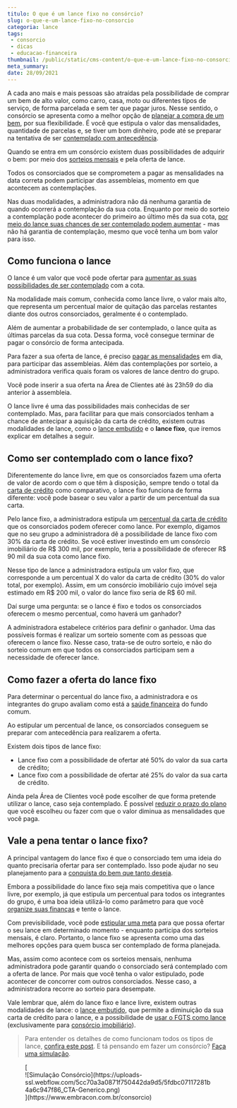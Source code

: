 ```yaml
---
titulo: O que é um lance fixo no consórcio?
slug: o-que-e-um-lance-fixo-no-consorcio
categoria: lance
tags:
 - consorcio
 - dicas
 - educacao-financeira
thumbnail: /public/static/cms-content/o-que-e-um-lance-fixo-no-consorcio.jpg
meta_summary: 
date: 28/09/2021
---
```

A cada ano mais e mais pessoas são atraídas pela possibilidade de comprar um bem de alto valor, como carro, casa, moto ou diferentes tipos de serviço, de forma parcelada e sem ter que pagar juros. Nesse sentido, o consórcio se apresenta como a melhor opção de [planejar a compra de um bem](https://www.embracon.com.br/blog/quero-comprar-uma-casa-ou-carro-com-consorcio-por-onde-comecar), por sua flexibilidade. É você que estipula o valor das mensalidades, quantidade de parcelas e, se tiver um bom dinheiro, pode até se preparar na tentativa de ser [contemplado com antecedência](https://www.embracon.com.br/blog/antecipar-um-consorcio-descubra-aqui).

Quando se entra em um consórcio existem duas possibilidades de adquirir o bem: por meio dos [sorteios mensais](https://www.embracon.com.br/blog/assembleia-de-consorcio-como-funciona) e pela oferta de lance.

Todos os consorciados que se comprometem a pagar as mensalidades na data correta podem participar das assembleias, momento em que acontecem as contemplações.

Nas duas modalidades, a administradora não dá nenhuma garantia de quando ocorrerá a contemplação da sua cota. Enquanto por meio do sorteio a contemplação pode acontecer do primeiro ao último mês da sua cota, [por meio do lance suas chances de ser contemplado podem aumentar](https://www.embracon.com.br/blog/como-fazer-oferta-de-lance-em-consorcio) - mas não há garantia de contemplação, mesmo que você tenha um bom valor para isso.

Como funciona o lance
---------------------

O lance é um valor que você pode ofertar para [aumentar as suas possibilidades de ser contemplado](https://www.embracon.com.br/blog/como-ser-contemplado-mais-rapido-no-consorcio) com a cota.

Na modalidade mais comum, conhecida como lance livre, o valor mais alto, que representa um percentual maior de quitação das parcelas restantes diante dos outros consorciados, geralmente é o contemplado.

Além de aumentar a probabilidade de ser contemplado, o lance quita as últimas parcelas da sua cota. Dessa forma, você consegue terminar de pagar o consórcio de forma antecipada.

Para fazer a sua oferta de lance, é preciso [pagar as mensalidades](https://www.embracon.com.br/blog/como-e-feito-o-pagamento-da-parcela-do-consorcio) em dia, para participar das assembleias. Além das contemplações por sorteio, a administradora verifica quais foram os valores de lance dentro do grupo.

Você pode inserir a sua oferta na Área de Clientes até às 23h59 do dia anterior à assembleia.

O lance livre é uma das possibilidades mais conhecidas de ser contemplado. Mas, para facilitar para que mais consorciados tenham a chance de antecipar a aquisição da carta de crédito, existem outras modalidades de lance, como o [lance embutido](https://www.embracon.com.br/blog/lance-embutido-entenda-o-que-e-como-funciona-e-como-fazer) e o **lance fixo**, que iremos explicar em detalhes a seguir.

Como ser contemplado com o lance fixo?
--------------------------------------

Diferentemente do lance livre, em que os consorciados fazem uma oferta de valor de acordo com o que têm à disposição, sempre tendo o total da [carta de crédito](https://www.embracon.com.br/blog/tudo-o-que-voce-precisa-saber-sobre-a-carta-de-credito-de-consorcios) como comparativo, o lance fixo funciona de forma diferente: você pode basear o seu valor a partir de um percentual da sua carta.

Pelo lance fixo, a administradora estipula um [percentual da carta de crédito](https://www.embracon.com.br/blog/saiba-como-definir-o-valor-de-lance-para-ser-contemplado-mais-rapido) que os consorciados podem oferecer como lance. Por exemplo, digamos que no seu grupo a administradora dê a possibilidade de lance fixo com 30% da carta de crédito. Se você estiver investindo em um consórcio imobiliário de R$ 300 mil, por exemplo, teria a possibilidade de oferecer R$ 90 mil da sua cota como lance fixo.

Nesse tipo de lance a administradora estipula um valor fixo, que corresponde a um percentual X do valor da carta de crédito (30% do valor total, por exemplo). Assim, em um consórcio imobiliário cujo imóvel seja estimado em R$ 200 mil, o valor do lance fixo seria de R$ 60 mil.

Daí surge uma pergunta: se o lance é fixo e todos os consorciados oferecem o mesmo percentual, como haverá um ganhador?

A administradora estabelece critérios para definir o ganhador. Uma das possíveis formas é realizar um sorteio somente com as pessoas que oferecem o lance fixo. Nesse caso, trata-se de outro sorteio, e não do sorteio comum em que todos os consorciados participam sem a necessidade de oferecer lance.

Como fazer a oferta do lance fixo
---------------------------------

Para determinar o percentual do lance fixo, a administradora e os integrantes do grupo avaliam como está a [saúde financeira](https://www.embracon.com.br/blog/entenda-como-e-possivel-manter-a-saude-financeira-da-sua-familia) do fundo comum.

Ao estipular um percentual de lance, os consorciados conseguem se preparar com antecedência para realizarem a oferta.

Existem dois tipos de lance fixo:

- Lance fixo com a possibilidade de ofertar até 50% do valor da sua carta de crédito;
- Lance fixo com a possibilidade de ofertar até 25% do valor da sua carta de crédito.

Ainda pela Área de Clientes você pode escolher de que forma pretende utilizar o lance, caso seja contemplado. É possível [reduzir o prazo do plano](https://www.embracon.com.br/blog/11-coisas-que-voce-precisa-saber-sobre-a-parcela-do-consorcio) que você escolheu ou fazer com que o valor diminua as mensalidades que você paga.

Vale a pena tentar o lance fixo?
--------------------------------

A principal vantagem do lance fixo é que o consorciado tem uma ideia do quanto precisaria ofertar para ser contemplado. Isso pode ajudar no seu planejamento para a [conquista do bem que tanto deseja](https://www.embracon.com.br/blog/como-planejar-se-financeiramente-para-comecar-a-conquistar-seus-objetivos-em-2021).

Embora a possibilidade do lance fixo seja mais competitiva que o lance livre, por exemplo, já que estipula um percentual para todos os integrantes do grupo, é uma boa ideia utilizá-lo como parâmetro para que você [organize suas finanças](https://www.embracon.com.br/blog/planejamento-financeiro-um-guia-para-as-financas-nao-sairem-de-controle) e tente o lance.

Com previsibilidade, você pode [estipular uma meta](https://www.embracon.com.br/blog/dicas-para-uma-vida-financeira-mais-feliz) para que possa ofertar o seu lance em determinado momento - enquanto participa dos sorteios mensais, é claro. Portanto, o lance fixo se apresenta como uma das melhores opções para quem busca ser contemplado de forma planejada.

Mas, assim como acontece com os sorteios mensais, nenhuma administradora pode garantir quando o consorciado será contemplado com a oferta de lance. Por mais que você tenha o valor estipulado, pode acontecer de concorrer com outros consorciados. Nesse caso, a administradora recorre ao sorteio para desempate.

Vale lembrar que, além do lance fixo e lance livre, existem outras modalidades de lance: o [lance embutido](https://www.embracon.com.br/blog/lance-embutido-entenda-o-que-e-como-funciona-e-como-fazer), que permite a diminuição da sua carta de crédito para o lance, e a possibilidade de [usar o FGTS como lance](https://www.embracon.com.br/blog/5-passos-para-voce-usar-o-fgts-no-consorcio-imobiliario) (exclusivamente para [consórcio imobiliário](https://www.embracon.com.br/blog/guia-completo-consorcio-imobiliario)).

> Para entender os detalhes de como funcionam todos os tipos de lance, [confira este post](https://www.embracon.com.br/blog/como-funcionam-os-tipos-de-lances-no-consorcio). E tá pensando em fazer um consórcio? [Faça uma simulação](https://www.embracon.com.br/consorcio).

<figure class="w-richtext-figure-type-image w-richtext-align-center">[<div>![Simulação Consórcio](https://uploads-ssl.webflow.com/5cc70a3a0871f750442da9d5/5fdbc07117281b4a6c947f86_CTA-Generico.png)</div>](https://www.embracon.com.br/consorcio)</figure>
